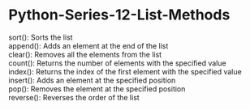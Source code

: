 # Python-Series-12-List-Methods

sort(): Sorts the list<br/>
append():	Adds an element at the end of the list<br/>
clear():	Removes all the elements from the list<br/>
count():	Returns the number of elements with the specified value<br/>
index():	Returns the index of the first element with the specified value<br/>
insert():	Adds an element at the specified position<br/>
pop():	Removes the element at the specified position<br/>
reverse():	Reverses the order of the list

